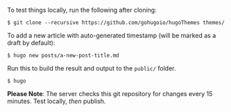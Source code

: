 To test things locally, run the following after cloning:
```
$ git clone --recursive https://github.com/gohugoio/hugoThemes themes/
```

To add a new article with auto-generated timestamp (will be marked as a draft by default):
```
$ hugo new posts/a-new-post-title.md
```

Run this to build the result and output to the `public/` folder.
```
$ hugo
```

**Please Note**: The server checks this git repository for changes every 15 minutes. Test locally, *then* publish.
